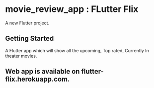 # movie_review_app : FLutter Flix 

A new Flutter project.

## Getting Started

A Flutter app which will show all the upcoming, Top rated, Currently In theater movies.

## Web app is available on flutter-flix.herokuapp.com.
